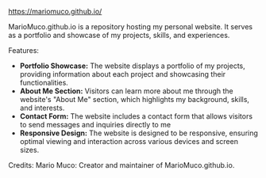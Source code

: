 https://mariomuco.github.io/

MarioMuco.github.io is a repository hosting my personal website. It serves as a portfolio and showcase of my projects, skills, and experiences.

Features:
<ul>
<li><strong>Portfolio Showcase:</strong> The website displays a portfolio of my projects, providing information about each project and showcasing their functionalities.</li>
<li><strong>About Me Section:</strong> Visitors can learn more about me through the website's "About Me" section, which highlights my background, skills, and interests.</li>
<li><strong>Contact Form:</strong> The website includes a contact form that allows visitors to send messages and inquiries directly to me</li>
<li><strong>Responsive Design:</strong> The website is designed to be responsive, ensuring optimal viewing and interaction across various devices and screen sizes.</li>
</ul>

Credits:
Mario Muco: Creator and maintainer of MarioMuco.github.io.
